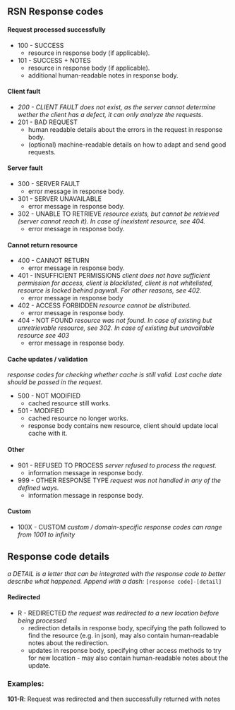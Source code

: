 
## RSN Response codes
#### Request processed successfully
- 100 - SUCCESS
	- resource in response body (if applicable).
- 101 - SUCCESS + NOTES
	- resource in response body (if applicable).
	- additional human-readable notes in response body.
#### Client fault
- *200 - CLIENT FAULT does not exist, as the server cannot determine wether the client has a defect, it can only analyze the requests.*
- 201 - BAD REQUEST
	- human readable details about the errors in the request in response body.
	- (optional) machine-readable details on how to adapt and send good requests.
#### Server fault
- 300 - SERVER FAULT
	- error message in response body.
- 301 - SERVER UNAVAILABLE
	- error message in response body.
- 302 - UNABLE TO RETRIEVE
		*resource exists, but cannot be retrieved (server cannot reach it). In case of inexistent resource, see 404.*
	- error message in response body.
#### Cannot return resource
- 400 - CANNOT RETURN
	- error message in response body.
- 401 - INSUFFICIENT PERMISSIONS
		*client does not have sufficient permission for access, client is blacklisted, client is not whitelisted, resource is locked behind paywall. For other reasons, see 402.*
	- error message in response body
- 402 - ACCESS FORBIDDEN
		*resource cannot be distributed.*
	- error message in response body.
- 404 - NOT FOUND
		*resource was not found. In case of existing but unretrievable resource, see 302. In case of existing but unavailable resource see 403*
	- error message in response body.
#### Cache updates / validation
*response codes for checking whether cache is still valid. Last cache date should be passed in the request.*
- 500 - NOT MODIFIED
	- cached resource still works.
- 501 - MODIFIED
	- cached resource no longer works.
	- response body contains new resource, client should update local cache with it.
#### Other
- 901 - REFUSED TO PROCESS
		*server refused to process the request.*
	- information message in response body.
- 999 - OTHER RESPONSE TYPE
		*request was not handled in any of the defined ways.*
	- information message in response body.
#### Custom
- 100X - CUSTOM
		*custom / domain-specific response codes can range from 1001 to infinity*
## Response code details
*a DETAIL is a letter that can be integrated with the response code to better describe what happened. Append with a dash:* `[response code]-[detail]`
#### Redirected
- R - REDIRECTED
	*the request was redirected to a new location before being processed*
	- redirection details in response body, specifying the path followed to find the resource (e.g. in json), may also contain human-readable notes about the redirection.
	- updates in response body, specifying other access methods to try for new location - may also contain human-readable notes about the update.
### Examples:
**101-R**: Request was redirected and then successfully returned with notes